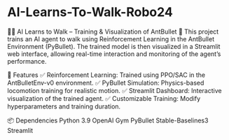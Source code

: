 # AI-Learns-To-Walk-Robo24

🏃‍♂️ AI Learns to Walk – Training & Visualization of AntBullet 🦿
This project trains an AI agent to walk using Reinforcement Learning in the AntBullet Environment (PyBullet). The trained model is then visualized in a Streamlit web interface, allowing real-time interaction and monitoring of the agent’s performance.

🚀 Features
✅ Reinforcement Learning: Trained using PPO/SAC in the AntBulletEnv-v0 environment.
✅ PyBullet Simulation: Physics-based locomotion training for realistic motion.
✅ Streamlit Dashboard: Interactive visualization of the trained agent.
✅ Customizable Training: Modify hyperparameters and training duration.

📦 Dependencies
Python 3.9
OpenAI Gym
PyBullet
Stable-Baselines3
Streamlit
